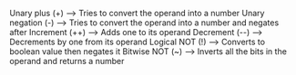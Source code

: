 
Unary plus (+) --> Tries to convert the operand into a number
Unary negation (-) --> Tries to convert the operand into a number and negates after
Increment (++) --> Adds one to its operand
Decrement (--) --> Decrements by one from its operand
Logical NOT (!) --> Converts to boolean value then negates it
Bitwise NOT (~)  --> Inverts all the bits in the operand and returns a number